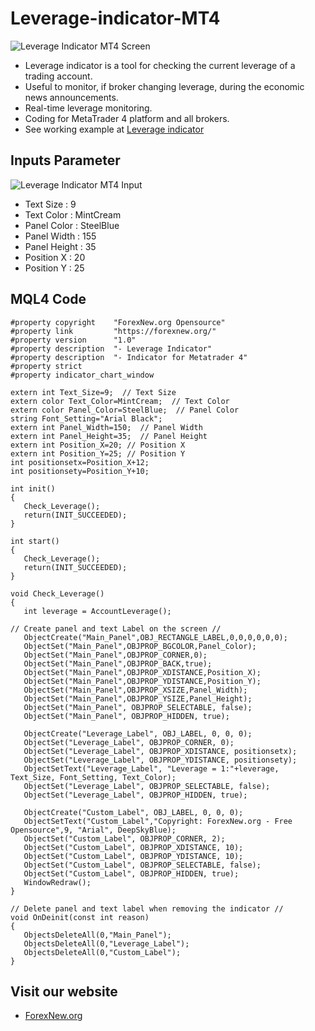 # Leverage-indicator-MT4
![Leverage Indicator MT4 Screen](https://forexnew.org/wp-content/uploads/2021/09/Leverage-Indicator.png)
- Leverage indicator is a tool for checking the current leverage of a trading account.
- Useful to monitor, if broker changing leverage, during the economic news announcements.
- Real-time leverage monitoring.
- Coding for MetaTrader 4 platform and all brokers.
- See working example at [Leverage indicator](https://forexnew.org/คลังความรู้/leverage-คืออะไร/#indicators)

## Inputs Parameter
![Leverage Indicator MT4 Input](https://forexnew.org/Download/Leverage-indicator-input.png)
- Text Size : 9
- Text Color : MintCream
- Panel Color : SteelBlue
- Panel Width : 155
- Panel Height : 35
- Position X : 20
- Position Y : 25

## MQL4 Code

```
#property copyright    "ForexNew.org Opensource"
#property link         "https://forexnew.org/"
#property version      "1.0"
#property description  "- Leverage Indicator"
#property description  "- Indicator for Metatrader 4"
#property strict
#property indicator_chart_window

extern int Text_Size=9;  // Text Size
extern color Text_Color=MintCream;  // Text Color
extern color Panel_Color=SteelBlue;  // Panel Color
string Font_Setting="Arial Black";
extern int Panel_Width=150;  // Panel Width
extern int Panel_Height=35;  // Panel Height
extern int Position_X=20; // Position X
extern int Position_Y=25; // Position Y
int positionsetx=Position_X+12;
int positionsety=Position_Y+10;

int init()
{
   Check_Leverage();
   return(INIT_SUCCEEDED);
}

int start()
{
   Check_Leverage();
   return(INIT_SUCCEEDED);
}

void Check_Leverage()
{
   int leverage = AccountLeverage();
   
// Create panel and text Label on the screen //
   ObjectCreate("Main_Panel",OBJ_RECTANGLE_LABEL,0,0,0,0,0,0);
   ObjectSet("Main_Panel",OBJPROP_BGCOLOR,Panel_Color);
   ObjectSet("Main_Panel",OBJPROP_CORNER,0);
   ObjectSet("Main_Panel",OBJPROP_BACK,true);
   ObjectSet("Main_Panel",OBJPROP_XDISTANCE,Position_X);
   ObjectSet("Main_Panel",OBJPROP_YDISTANCE,Position_Y);
   ObjectSet("Main_Panel",OBJPROP_XSIZE,Panel_Width);
   ObjectSet("Main_Panel",OBJPROP_YSIZE,Panel_Height);
   ObjectSet("Main_Panel", OBJPROP_SELECTABLE, false);
   ObjectSet("Main_Panel", OBJPROP_HIDDEN, true);
   
   ObjectCreate("Leverage_Label", OBJ_LABEL, 0, 0, 0);
   ObjectSet("Leverage_Label", OBJPROP_CORNER, 0);
   ObjectSet("Leverage_Label", OBJPROP_XDISTANCE, positionsetx);
   ObjectSet("Leverage_Label", OBJPROP_YDISTANCE, positionsety);
   ObjectSetText("Leverage_Label", "Leverage = 1:"+leverage, Text_Size, Font_Setting, Text_Color);
   ObjectSet("Leverage_Label", OBJPROP_SELECTABLE, false);
   ObjectSet("Leverage_Label", OBJPROP_HIDDEN, true);
   
   ObjectCreate("Custom_Label", OBJ_LABEL, 0, 0, 0);
   ObjectSetText("Custom_Label","Copyright: ForexNew.org - Free Opensource",9, "Arial", DeepSkyBlue);
   ObjectSet("Custom_Label", OBJPROP_CORNER, 2);
   ObjectSet("Custom_Label", OBJPROP_XDISTANCE, 10);
   ObjectSet("Custom_Label", OBJPROP_YDISTANCE, 10);
   ObjectSet("Custom_Label", OBJPROP_SELECTABLE, false);
   ObjectSet("Custom_Label", OBJPROP_HIDDEN, true);
   WindowRedraw();
}

// Delete panel and text label when removing the indicator //
void OnDeinit(const int reason)
{
   ObjectsDeleteAll(0,"Main_Panel");
   ObjectsDeleteAll(0,"Leverage_Label");
   ObjectsDeleteAll(0,"Custom_Label");
}
```
## Visit our website
- [ForexNew.org](https://forexnew.org/)
